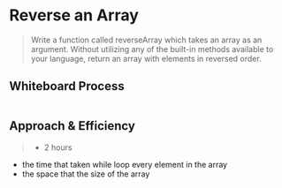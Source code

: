 # Reverse an Array
> Write a function called reverseArray which takes an array as an argument. Without utilizing any of the built-in methods available to your language, return an array with elements in reversed order.

## Whiteboard Process

![]()

## Approach & Efficiency
> - 2 hours 
- the time that taken while loop every element in the array
- the space that the size of the array 
